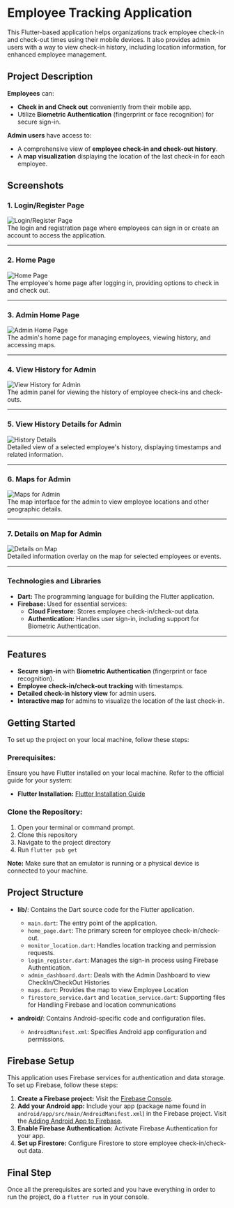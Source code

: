# Employee Tracking Application

This Flutter-based application helps organizations track employee check-in and check-out times using their mobile devices. It also provides admin users with a way to view check-in history, including location information, for enhanced employee management.

## Project Description

**Employees** can:
- **Check in and Check out** conveniently from their mobile app.
- Utilize **Biometric Authentication** (fingerprint or face recognition) for secure sign-in.

**Admin users** have access to:
- A comprehensive view of **employee check-in and check-out history**.
- A **map visualization** displaying the location of the last check-in for each employee.

## Screenshots

### 1. Login/Register Page
![Login/Register Page](screenshots/login_register.jpg)  
The login and registration page where employees can sign in or create an account to access the application.

---

### 2. Home Page
![Home Page](screenshots/home.jpg)  
The employee's home page after logging in, providing options to check in and check out.

---

### 3. Admin Home Page
![Admin Home Page](screenshots/admin_home.jpg)  
The admin's home page for managing employees, viewing history, and accessing maps.

---

### 4. View History for Admin
![View History for Admin](screenshots/admin_view_history.jpg)  
The admin panel for viewing the history of employee check-ins and check-outs.

---

### 5. View History Details for Admin
![History Details](screenshots/admin_show_history.jpg)  
Detailed view of a selected employee's history, displaying timestamps and related information.

---

### 6. Maps for Admin
![Maps for Admin](screenshots/admin_maps.jpg)  
The map interface for the admin to view employee locations and other geographic details.

---

### 7. Details on Map for Admin
![Details on Map](screenshots/admin_details_on_map.jpg)  
Detailed information overlay on the map for selected employees or events.

---

### Technologies and Libraries
- **Dart:** The programming language for building the Flutter application.
- **Firebase:** Used for essential services:
  - **Cloud Firestore:** Stores employee check-in/check-out data.
  - **Authentication:** Handles user sign-in, including support for Biometric Authentication.

---

## Features
- **Secure sign-in** with **Biometric Authentication** (fingerprint or face recognition).
- **Employee check-in/check-out tracking** with timestamps.
- **Detailed check-in history view** for admin users.
- **Interactive map** for admins to visualize the location of the last check-in.


## Getting Started

To set up the project on your local machine, follow these steps:

### Prerequisites:
Ensure you have Flutter installed on your local machine. Refer to the official guide for your system:

- **Flutter Installation:** [Flutter Installation Guide](https://docs.flutter.dev/get-started/install)

### Clone the Repository:
1. Open your terminal or command prompt.
2. Clone this repository
3. Navigate to the project directory
4. Run ```flutter pub get ```


**Note:** Make sure that an emulator is running or a physical device is connected to your machine.


## Project Structure

- **lib/**: Contains the Dart source code for the Flutter application.
  - `main.dart`: The entry point of the application.
  - `home_page.dart`: The primary screen for employee check-in/check-out.
  - `monitor_location.dart`: Handles location tracking and permission requests.
  - `login_register.dart`: Manages the sign-in process using Firebase Authentication.
  - `admin_dashboard.dart`: Deals with the Admin Dashboard to view CheckIn/CheckOut Histories
  - `maps.dart`: Provides the map to view Employee Location
  - `firestore_service.dart` and `location_service.dart`: Supporting files for Handling Firebase and location communications

- **android/**: Contains Android-specific code and configuration files.
  - `AndroidManifest.xml`: Specifies Android app configuration and permissions.


## Firebase Setup

This application uses Firebase services for authentication and data storage. To set up Firebase, follow these steps:

1. **Create a Firebase project:** Visit the [Firebase Console](https://console.firebase.google.com/).
2. **Add your Android app:** Include your app (package name found in `android/app/src/main/AndroidManifest.xml`) in the Firebase project. Visit the [Adding Android App to Firebase](https://firebase.google.com/docs/android/setup?authuser=0&hl=en).
3. **Enable Firebase Authentication:** Activate Firebase Authentication for your app.
4. **Set up Firestore:** Configure Firestore to store employee check-in/check-out data.



## Final Step 

Once all the prerequisites are sorted and you have everything in order to run the project, 
do a ```flutter run```
in your console. 
